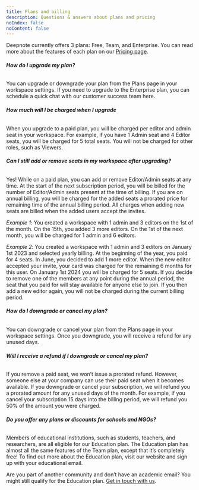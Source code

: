 ```yaml
---
title: Plans and billing
description: Questions & answers about plans and pricing
noIndex: false
noContent: false
---
```


Deepnote currently offers 3 plans: Free, Team, and Enterprise. You can read more about the features of each plan on our [Pricing page](https://deepnote.com/pricing).

###### **How do I upgrade my plan?**

You can upgrade or downgrade your plan from the Plans page in your workspace settings. If you need to upgrade to the Enterprise plan, you can schedule a quick chat with our customer success team here.

###### **How much will I be charged when I upgrade**

When you upgrade to a paid plan, you will be charged per editor and admin seat in your workspace. For example, if you have 1 Admin seat and 4 Editor seats, you will be charged for 5 total seats. You will not be charged for other roles, such as Viewers.

###### **Can I still add or remove seats in my workspace after upgrading?**

Yes! While on a paid plan, you can add or remove Editor/Admin seats at any time. At the start of the next subscription period, you will be billed for the number of Editor/Admin seats present at the time of billing. If you are on annual billing, you will be charged for the added seats a prorated price for remaining time of the annual billing period. All charges when adding new seats are billed when the added users accept the invites.

_Example 1_: You created a workspace with 1 admin and 3 editors on the 1st of the month. On the 15th, you added 3 more editors. On the 1st of the next month, you will be charged for 1 admin and 6 editors.

_Example 2_: You created a workspace with 1 admin and 3 editors on January 1st 2023 and selected yearly billing. At the beginning of the year, you paid for 4 seats. In June, you decided to add 1 more editor. When the new editor accepted your invite, your card was charged for the remaining 6 months for this user. On January 1st 2024 you will be charged for 5 seats. If you decide to remove one of the members at any point during the annual period, the seat that you paid for will stay available for anyone else to join. If you then add a new editor again, you will not be charged during the current billing period.

###### **How do I downgrade or cancel my plan?**

You can downgrade or cancel your plan from the Plans page in your workspace settings. Once you downgrade, you will receive a refund for any unused days.

###### **Will I receive a refund if I downgrade or cancel my plan?**

If you remove a paid seat, we won’t issue a prorated refund. However, someone else at your company can use their paid seat when it becomes available.
If you downgrade or cancel your subscription, we will refund you a prorated amount for any unused days of the month. For example, if you cancel your subscription 15 days into the billing period, we will refund you 50% of the amount you were charged.

###### **Do you offer any plans or discounts for schools and NGOs?**

Members of educational institutions, such as students, teachers, and researchers, are all eligible for our Education plan. The Education plan has almost all the same features of the Team plan, except that it’s completely free! To find out more about the Education plan, visit our website and sign up with your educational email.

<Callout status="info">

Are you part of another community and don’t have an academic email? You might still qualify for the Education plan. [Get in touch with us](mailto:help@deepnote.com).

</Callout>
